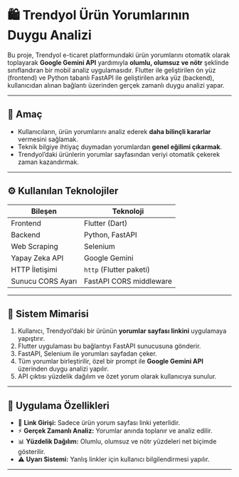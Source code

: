 # 🛍️ Trendyol Ürün Yorumlarının Duygu Analizi

Bu proje, Trendyol e-ticaret platformundaki ürün yorumlarını otomatik olarak toplayarak **Google Gemini API** yardımıyla **olumlu, olumsuz ve nötr** şeklinde sınıflandıran bir mobil analiz uygulamasıdır. Flutter ile geliştirilen ön yüz (frontend) ve Python tabanlı FastAPI ile geliştirilen arka yüz (backend), kullanıcıdan alınan bağlantı üzerinden gerçek zamanlı duygu analizi yapar.

---

## 🎯 Amaç

- Kullanıcıların, ürün yorumlarını analiz ederek **daha bilinçli kararlar** vermesini sağlamak.
- Teknik bilgiye ihtiyaç duymadan yorumlardan **genel eğilimi çıkarmak**.
- Trendyol’daki ürünlerin yorumlar sayfasından veriyi otomatik çekerek zaman kazandırmak.

---

## ⚙️ Kullanılan Teknolojiler

| Bileşen | Teknoloji |
|--------|-----------|
| Frontend | Flutter (Dart) |
| Backend | Python, FastAPI |
| Web Scraping | Selenium |
| Yapay Zeka API | Google Gemini |
| HTTP İletişimi | `http` (Flutter paketi) |
| Sunucu CORS Ayarı | FastAPI CORS middleware |

---

## 🔧 Sistem Mimarisi

1. Kullanıcı, Trendyol’daki bir ürünün **yorumlar sayfası linkini** uygulamaya yapıştırır.
2. Flutter uygulaması bu bağlantıyı FastAPI sunucusuna gönderir.
3. FastAPI, Selenium ile yorumları sayfadan çeker.
4. Tüm yorumlar birleştirilir, özel bir prompt ile **Google Gemini API** üzerinden duygu analizi yapılır.
5. API çıktısı yüzdelik dağılım ve özet yorum olarak kullanıcıya sunulur.

---

## 📱 Uygulama Özellikleri

- 🔗 **Link Girişi:** Sadece ürün yorum sayfası linki yeterlidir.
- ⚡ **Gerçek Zamanlı Analiz:** Yorumlar anında toplanır ve analiz edilir.
- 📊 **Yüzdelik Dağılım:** Olumlu, olumsuz ve nötr yüzdeleri net biçimde gösterilir.
- ⚠️ **Uyarı Sistemi:** Yanlış linkler için kullanıcı bilgilendirmesi yapılır.

---
